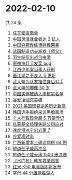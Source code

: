 # 2022-02-10

共 24 条

<!-- BEGIN -->
<!-- 最后更新时间 Thu Feb 10 2022 12:16:32 GMT+0800 (China Standard Time) -->

1. [任天堂直面会](https://www.zhihu.com/search?q=任天堂)
1. [中国灵活就业者达 2 亿人](https://www.zhihu.com/search?q=灵活就业者)
1. [中国夺冠教练遭韩民网暴](https://www.zhihu.com/search?q=中国教练遭韩民网暴)
1. [法国制造功夫游戏《师父》](https://www.zhihu.com/search?q=师父游戏)
1. [羽生结弦出战自由滑](https://www.zhihu.com/search?q=花样滑冰)
1. [原神海灯节发奖 bug](https://www.zhihu.com/search?q=原神)
1. [江西少年案当事人获刑](https://www.zhihu.com/search?q=江西少年案)
1. [画江湖之不良人 5 更新](https://www.zhihu.com/search?q=画江湖)
1. [武大靖为队友挡住身后对手](https://www.zhihu.com/search?q=武大靖)
1. [武大靖的脚像 50 岁](https://www.zhihu.com/search?q=武大靖)
1. [中国实体被纳入未核实名单](https://www.zhihu.com/search?q=美商务部)
1. [谷爱凌回怼美媒](https://www.zhihu.com/search?q=谷爱凌回怼美媒)
1. [2021 美国贸易逆差历史新高](https://www.zhihu.com/search?q=美国贸易逆差)
1. [韩国选手拒绝采访黑脸离场](https://www.zhihu.com/search?q=韩国选手拒绝采访黑脸离场)
1. [个人存取现金超 5 万要登记](https://www.zhihu.com/search?q=个人存取)
1. [私募基金经理失踪公司应对](https://www.zhihu.com/search?q=私募基金经理失踪)
1. [速度滑冰宁忠岩第 7](https://www.zhihu.com/search?q=速度滑冰)
1. [谷爱凌时尚](https://www.zhihu.com/search?q=谷爱凌时尚)
1. [广西新增本土确诊病例 64 例](https://www.zhihu.com/search?q=广西疫情)
1. [短道任子威再冲金](https://www.zhihu.com/search?q=短道速滑)
1. [短道任子威无缘 1500 米决赛](https://www.zhihu.com/search?q=短道速滑)
1. [《水门桥》韩东君亲自答](https://www.zhihu.com/search?q=水门桥)
1. [红米 K50 电竞版即将发布](https://www.zhihu.com/search?q=红米发布)
1. [字母 44 分雄鹿胜湖人](https://www.zhihu.com/search?q=湖人)

<!-- END -->
